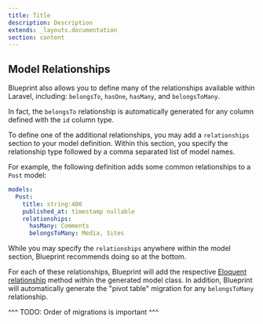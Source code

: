 ```yaml
---
title: Title
description: Description
extends: _layouts.documentation
section: content
---
```

## Model Relationships
Blueprint also allows you to define many of the relationships available within Laravel, including: `belongsTo`, `hasOne`, `hasMany`, and `belongsToMany`.

In fact, the `belongsTo` relationship is automatically generated for any column defined with the `id` column type.

To define one of the additional relationships, you may add a `relationships` section to your model definition. Within this section, you specify the relationship type followed by a comma separated list of model names.

For example, the following definition adds some common relationships to a `Post` model:

```yaml
models:
  Post:
    title: string:400
    published_at: timestamp nullable
    relationships:
      hasMany: Comments
      belongsToMany: Media, Sites
```

While you may specify the `relationships` anywhere within the model section, Blueprint recommends doing so at the bottom.

For each of these relationships, Blueprint will add the respective [Eloquent relationship](https://laravel.com/docs/7.x/eloquent-relationships) method within the generated model class. In addition, Blueprint will automatically generate the "pivot table" migration for any `belongsToMany` relationship.

^^^
TODO: Order of migrations is important
^^^
